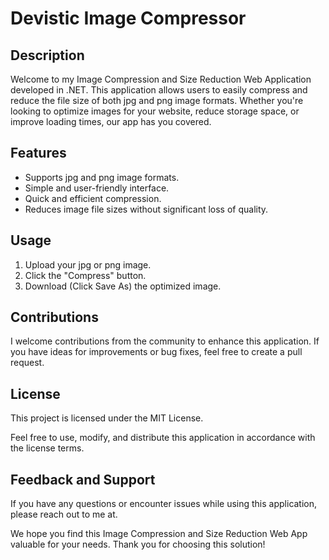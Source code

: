 # Devistic Image Compressor

## Description

Welcome to my Image Compression and Size Reduction Web Application developed in .NET. This application allows users to easily compress and reduce the file size of both jpg and png image formats. Whether you're looking to optimize images for your website, reduce storage space, or improve loading times, our app has you covered.

## Features

- Supports jpg and png image formats.
- Simple and user-friendly interface.
- Quick and efficient compression.
- Reduces image file sizes without significant loss of quality.

## Usage

1. Upload your jpg or png image.
2. Click the "Compress" button. 
3. Download (Click Save As) the optimized image.

## Contributions

I welcome contributions from the community to enhance this application. If you have ideas for improvements or bug fixes, feel free to create a pull request.

## License

This project is licensed under the MIT License.

Feel free to use, modify, and distribute this application in accordance with the license terms.

## Feedback and Support

If you have any questions or encounter issues while using this application, please reach out to me at.

We hope you find this Image Compression and Size Reduction Web App valuable for your needs. Thank you for choosing this solution!


